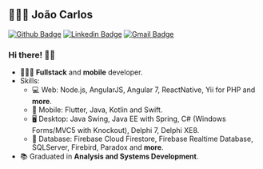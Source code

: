 
## 👨🏽‍💻 João Carlos

[![Github Badge](https://img.shields.io/badge/-Github-000?style=flat-square&logo=Github&logoColor=white&link=https://github.com/nymalone)](https://github.com/joaosf)
[![Linkedin Badge](https://img.shields.io/badge/-LinkedIn-blue?style=flat-square&logo=Linkedin&logoColor=white&link=https://www.linkedin.com/in/joao-carlos/)](https://www.linkedin.com/in/joao-carlos/)
[![Gmail Badge](https://img.shields.io/badge/-Gmail-c14438?style=flat-square&logo=Gmail&logoColor=white&link=mailto:joaosf96@gmail.com)](mailto:joaosf96@gmail.com)

### Hi there! 🤙🏽

- 👨🏽‍💻 **Fullstack** and **mobile** developer.
- Skills:
  - 💻 Web: Node.js, AngularJS, Angular 7, ReactNative, Yii for PHP and **more**.
  - 📱 Mobile: Flutter, Java, Kotlin and Swift.
  - 🖥️ Desktop: Java Swing, Java EE with Spring, C# (Windows Forms/MVC5 with Knockout), Delphi 7, Delphi XE8.
  - 💾 Database: Firebase Cloud Firestore, Firebase Realtime Database, SQLServer, Firebird, Paradox and **more**.
- :books: Graduated in **Analysis and Systems Development**.
